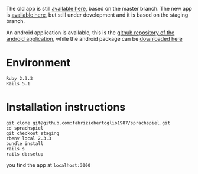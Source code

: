 The old app is still [available here](https://sprachspiel.herokuapp.com), based on the master branch.
The new app is [available here](https://sprachspiel-staging.herokuapp.com), but still under development and it is based on the staging branch.

An android application is available, this is the [github repository of the android application](https://github.com/fabriziobertoglio1987/sprachspiel-android), while the android package can be [downloaded here](https://s3.eu-central-1.amazonaws.com/sprachspiel/app-release.apk) 

# Environment

```
Ruby 2.3.3
Rails 5.1 
```

# Installation instructions

```
git clone git@github.com:fabriziobertoglio1987/sprachspiel.git
cd sprachspiel
git checkout staging
rbenv local 2.3.3
bundle install
rails s
rails db:setup
```
you find the app at `localhost:3000`
